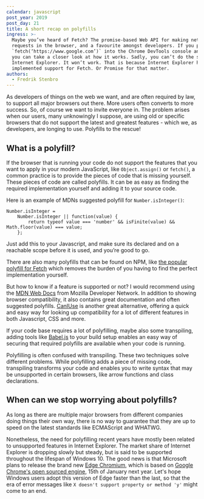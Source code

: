 ```yaml
---
calendar: javascript
post_year: 2019
post_day: 21
title: A short recap on polyfills
ingress: >-
  Maybe you’ve heard of Fetch? The promise-based Web API for making network
  requests in the browser, and a favourite amongst developers. If you paste
  `fetch(‘https://www.google.com’)` into the Chrome DevTools console and run it
  you can take a closer look at how it works. Sadly, you can’t do the same in
  Internet Explorer. It won’t work. That is because Internet Explorer has not
  implemented support for Fetch. Or Promise for that matter.
authors:
  - Fredrik Stenbro
---
```

As developers of things on the web we want, and are often required by law, to support all major browsers out there. More users often converts to more success. So, of course we want to invite everyone in. The problem arises when our users, many unknowingly I suppose, are using old or specific browsers that do not support the latest and greatest features - which we, as developers, are longing to use. Polyfills to the rescue!

## What is a polyfill?

If the browser that is running your code do not support the features that you want to apply in your modern JavaScript, like `Object.assign()` or `fetch()`, a common practice is to provide the pieces of code that is missing yourself. These pieces of code are called polyfills. It can be as easy as finding the required implementation yourself and adding it to your source code. 

Here is an example of MDNs suggested polyfill for `Number.isInteger()`:

```
Number.isInteger = 
    Number.isInteger || function(value) {              
        return typeof value === 'number' && isFinite(value) && Math.floor(value) === value;   
    };
```

Just add this to your Javascript, and make sure its declared and on a reachable scope before it is used, and you’re good to go. 

There are also many polyfills that can be found on NPM, like [the popular polyfill for Fetch](https://www.npmjs.com/package/whatwg-fetch) which removes the burden of you having to find the perfect implementation yourself.

But how to know if a feature is supported or not? I would recommend using the [MDN Web Docs](https://developer.mozilla.org/en-US/) from Mozilla Developer Network. In addition to showing browser compatibility, it also contains great documentation and often suggested polyfills. [CanIUse](https://caniuse.com/) is another great alternative, offering a quick and easy way for looking up compatibility for a lot of different features in both Javascript, CSS and more.

If your code base requires a lot of polyfilling, maybe also some transpiling, adding tools like [Babel.js](https://babeljs.io/) to your build setup enables an easy way of securing that required polyfills are available when your code is running.

Polyfilling is often confused with transpiling. These two techniques solve different problems. While polyfilling adds a piece of missing code, transpiling transforms your code and enables you to write syntax that may be unsupported in certain browsers, like arrow functions and class declarations.

## When can we stop worrying about polyfills?

As long as there are multiple major browsers from different companies doing things their own way, there is no way to guarantee that they are up to speed on the latest standards like ECMAScript and WHATWG.

Nonetheless, the need for polyfilling recent years have mostly been related to unsupported features in Internet Explorer. The market share of Internet Explorer is dropping slowly but steady, but is said to be supported throughout the lifespan of Windows 10. The good news is that Microsoft plans to release the brand new [Edge Chromium](https://www.microsoftedgeinsider.com/en-gb/), which is based on [Google Chrome's open sourced engine](https://www.chromium.org/), 15th of January next year. Let's hope Windows users adopt this version of Edge faster than the last, so that the era of error messages like `X doesn't support property or method 'y'` might come to an end.
